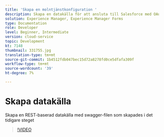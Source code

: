 ```yaml
---
title: 'Skapa en molntjänstkonfiguration '
description: Skapa en datakälla för att ansluta till Salesforce med OAuth-autentiseringsuppgifterna
solution: Experience Manager, Experience Manager Forms
type: Documentation
role: Developer
level: Beginner, Intermediate
version: cloud-service
topic: Development
kt: 7148
thumbnail: 331755.jpg
translation-type: tm+mt
source-git-commit: 1b4512fdb047bec15d72a8278fd0ce5dfafa309f
workflow-type: tm+mt
source-wordcount: '39'
ht-degree: 7%

---
```


# Skapa datakälla

Skapa en REST-baserad datakälla med swagger-filen som skapades i det tidigare steget

>[!VIDEO](https://video.tv.adobe.com/v/331755/?quality=12&learn=on)
